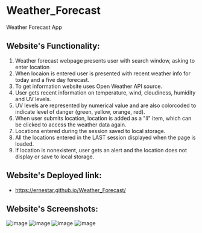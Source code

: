 # Weather_Forecast
 Weather Forecast App


## Website's Functionality:
1. Weather forecast webpage presents user with search window, asking to enter location
2. When locaion is entered user is presented with recent weather info for today and a five day forecast.
3. To get information website uses Open Weather API source.
4. User gets recent information on temperature, wind, cloudiness, humidity and UV levels.
5. UV levels are represented  by numerical value and are also colorcoded to indicate level of danger (green, yellow, orange, red).
6. When user submits location, location is added as a "li" item, which can be clicked to access the weather data again.
7. Locations entered during the session saved to local storage.
8. All the locations entered in the LAST session displayed when the page is loaded.
9. If location is nonexistent, user gets an alert and the location does not display or save to local storage.
## Website's Deployed link:
* https://ernestar.github.io/Weather_Forecast/

## Website's Screenshots:
![image](https://user-images.githubusercontent.com/82740498/120326514-ce8b3c80-c2b6-11eb-96b1-4fb255477861.png)
![image](https://user-images.githubusercontent.com/82740498/120326565-dd71ef00-c2b6-11eb-9b88-5d83269a8fec.png)
![image](https://user-images.githubusercontent.com/82740498/120326779-16aa5f00-c2b7-11eb-8940-8e36a5fae1bb.png)
![image](https://user-images.githubusercontent.com/82740498/120326827-21fd8a80-c2b7-11eb-959f-cb9a5c2b599f.png)
